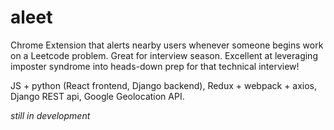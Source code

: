 # aleet

Chrome Extension that alerts nearby users whenever someone begins work on a Leetcode problem. Great for interview season. Excellent at leveraging imposter syndrome into heads-down prep for that technical interview!

JS + python (React frontend, Django backend), Redux + webpack + axios, Django REST api, Google Geolocation API.

*still in development*
